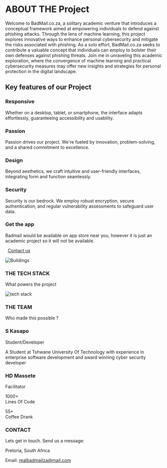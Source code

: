 
# ABOUT THE Project

Welcome to BadMail.co.za, a solitary academic venture that introduces a conceptual framework aimed at empowering individuals to defend against phishing attacks. Through the lens of machine learning, this project explores innovative ways to enhance personal cybersecurity and mitigate the risks associated with phishing. As a solo effort, BadMail.co.za seeks to contribute a valuable concept that individuals can employ to bolster their own defenses against phishing threats. Join me in unraveling this academic exploration, where the convergence of machine learning and practical cybersecurity measures may offer new insights and strategies for personal protection in the digital landscape.

## Key features of our Project

### Responsive

Whether on a desktop, tablet, or smartphone, the interface adapts effortlessly, guaranteeing accessibility and usability.

### Passion

Passion drives our project. We're fueled by innovation, problem-solving, and a shared commitment to excellence.

### Design

Beyond aesthetics, we craft intuitive and user-friendly interfaces, integrating form and function seamlessly.

### Security

Security is our bedrock. We employ robust encryption, secure authentication, and regular vulnerability assessments to safeguard user data.

### Get the app

Badmail would be available on app store near you, however it is just an academic project so it will not be available.

  [Contact us](#contact)

![Buildings](img/badmail-app-poster.png)

### THE TECH STACK

What powers the project

![tech stack](img/tech-slide.png)

### THE TEAM

Who made this possible ?

### S Kasapo

Student/Developer

A Student at Tshwane University Of Technology with experience in enterprise software development and award winning cyber security developer

### HD Massete

Facilitator

1000+  
Lines Of Code

55+  
Coffee Drank

### CONTACT

Lets get in touch. Send us a message:

Pretoria, South Africa

Email: realbadmailza@mail.com
